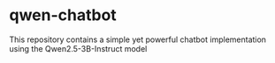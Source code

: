 # qwen-chatbot
This repository contains a simple yet powerful chatbot implementation using the Qwen2.5-3B-Instruct model
